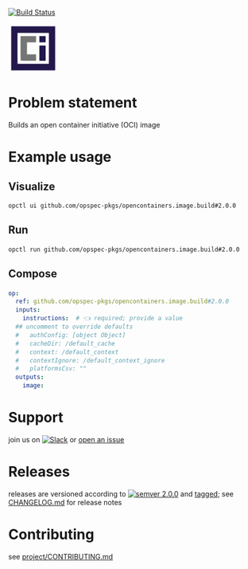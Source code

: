 [![Build Status](https://github.com/opspec-pkgs/opencontainers.image.build/workflows/build/badge.svg?branch=main)](https://github.com/opspec-pkgs/opencontainers.image.build/actions?query=workflow%3Abuild+branch%3Amain)

<img src="icon.svg" alt="icon" height="100px">

# Problem statement

Builds an open container initiative (OCI) image

# Example usage

## Visualize

```shell
opctl ui github.com/opspec-pkgs/opencontainers.image.build#2.0.0
```

## Run

```
opctl run github.com/opspec-pkgs/opencontainers.image.build#2.0.0
```

## Compose

```yaml
op:
  ref: github.com/opspec-pkgs/opencontainers.image.build#2.0.0
  inputs:
    instructions:  # 👈 required; provide a value
  ## uncomment to override defaults
  #   authConfig: [object Object]
  #   cacheDir: /default_cache
  #   context: /default_context
  #   contextIgnore: /default_context_ignore
  #   platformsCsv: ""
  outputs:
    image:
```

# Support

join us on
[![Slack](https://img.shields.io/badge/slack-opctl-E01563.svg)](https://join.slack.com/t/opctl/shared_invite/zt-51zodvjn-Ul_UXfkhqYLWZPQTvNPp5w)
or
[open an issue](https://github.com/opspec-pkgs/opencontainers.image.build/issues)

# Releases

releases are versioned according to
[![semver 2.0.0](https://img.shields.io/badge/semver-2.0.0-brightgreen.svg)](http://semver.org/spec/v2.0.0.html)
and [tagged](https://git-scm.com/book/en/v2/Git-Basics-Tagging); see
[CHANGELOG.md](CHANGELOG.md) for release notes

# Contributing

see
[project/CONTRIBUTING.md](https://github.com/opspec-pkgs/project/blob/main/CONTRIBUTING.md)
